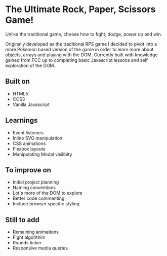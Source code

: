 # The Ultimate Rock, Paper, Scissors Game!
Unlike the traditional game, choose how to fight, dodge, power up and win.

Originally developed as the traditional RPS game I decided to pivot into a more Pokemon based version of the game in order to learn more about objects, arrays and playing with the DOM. Currently built with knowledge gained from FCC up to completing basic Javascript lessons and self exploration of the DOM.

## Built on
* HTML5
* CCS3
* Vanilla Javascript

## Learnings
* Event listeners
* Inline SVG manipulation
* CSS animations
* Flexbox layouts
* Manipulating Modal visilibity

## To improve on
* Initial project planning
* Naming conventions
* Lot's more of the DOM to explore
* Better code commenting
* Include browser specific styling

## Still to add
* Remaining animations
* Fight algorithim
* Rounds ticker
* Responsive media queries